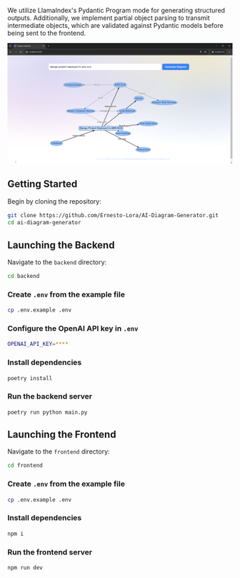 We utilize LlamaIndex's Pydantic Program mode for generating structured outputs. Additionally, we implement partial object parsing to transmit intermediate objects, which are validated against Pydantic models before being sent to the frontend.

![app](app.png)

## Getting Started

Begin by cloning the repository:

```bash
git clone https://github.com/Ernesto-Lora/AI-Diagram-Generator.git
cd ai-diagram-generator
```

## Launching the Backend

Navigate to the `backend` directory:

```bash
cd backend
```

### Create `.env` from the example file

```bash
cp .env.example .env
```

### Configure the OpenAI API key in `.env`

```bash
OPENAI_API_KEY=****
```

### Install dependencies

```bash
poetry install
```

### Run the backend server

```bash
poetry run python main.py
```

## Launching the Frontend

Navigate to the `frontend` directory:

```bash
cd frontend
```

### Create `.env` from the example file

```bash
cp .env.example .env
```

### Install dependencies

```bash
npm i
```

### Run the frontend server

```bash
npm run dev
```
